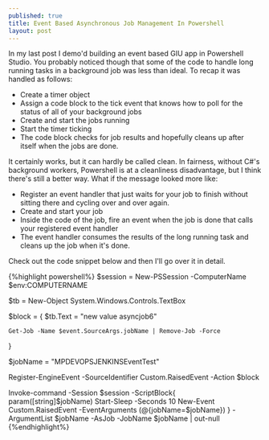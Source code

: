 ```yaml
---
published: true
title: Event Based Asynchronous Job Management In Powershell
layout: post
---
```

In my last post I demo'd building an event based GIU app in Powershell Studio. You probably noticed though that some of the code to handle long running tasks in a background job was less than ideal. 
To recap it was handled as follows:

* Create a timer object
* Assign a code block to the tick event that knows how to poll for the status of all of your background jobs
* Create and start the jobs running
* Start the timer ticking
* The code block checks for job results and hopefully cleans up after itself when the jobs are done. 

It certainly works, but it can hardly be called clean. In fairness, without C#'s background workers, Powershell is at a cleanliness disadvantage, but I think there's still a better way. 
What if the message looked more like:

* Register an event handler that just waits for your job to finish without sitting there and cycling over and over again.
* Create and start your job
* Inside the code of the job, fire an event when the job is done that calls your registered event handler
* The event handler consumes the results of the long running task and cleans up the job when it's done. 

Check out the code snippet below and then I'll go over it in detail.

{%highlight powershell%}
$session = New-PSSession -ComputerName $env:COMPUTERNAME

$tb = New-Object System.Windows.Controls.TextBox

$block = {
    $tb.Text = "new value asyncjob6"

    Get-Job -Name $event.SourceArgs.jobName | Remove-Job -Force
}

$jobName = "MPDEVOPSJENKINSEventTest"

Register-EngineEvent -SourceIdentifier Custom.RaisedEvent -Action $block

Invoke-command -Session $session -ScriptBlock{
                                                param([string]$jobName) 
                                                Start-Sleep -Seconds 10
                                                New-Event Custom.RaisedEvent -EventArguments (@{jobName=$jobName})
                                            } -ArgumentList $jobName -AsJob -JobName $jobName | out-null
{%endhighlight%}